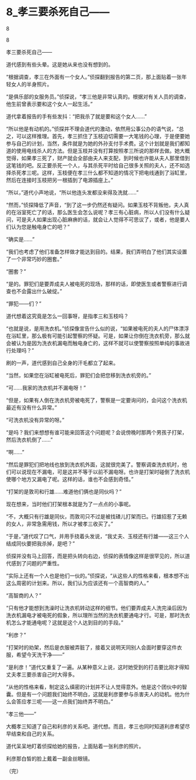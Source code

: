 # 8_孝三要杀死自己——

8

8

孝三要杀死自己——

道代感到有些头晕。这是她从来也没有想到的。

“根据调查，孝三在外面有一个女人。”侦探翻到报告的第二页，那上面贴着一张年轻女人的半身照片。

“是俱乐部的女服务员。”侦探说，“孝三他是非常认真的。根据对有关人员的调查，他生前曾表示要和这个女人一起生活。”

道代拿着报告的手有些发抖：“把我杀了就是要和这个女人……”

“所以他是有动机的。”侦探并不理会道代的激动，依然用公事公办的语气说，“总之，可以这样推理。首先，孝三抓住了玉枝迫切需要一大笔钱的心理，于是便要她参与自己的计划，当然，条件就是为她的外孙支付手术费。这个计划就是我们都知道的使用电线杀人的方法。但是玉枝并没有打算按照孝三所说的那样去做。她大概觉得，如果孝三死了，财产就会全部由夫人来支配，到时候也许能从夫人那里借到这笔钱的吧。反正要杀死一个人，与其杀死平时给自己很多关照的夫人，还不如选择杀死孝三呢。这样，玉枝便在孝三什么都不知道的情况下把电线通到了浴缸里，然后在连接时玉枝把另一根插到了电源插座上。”

“所以，”道代小声地说，“所以他连头发都没来得及洗就……”

“然而，”侦探降低了声音，“到了这一步仍然还有疑问。如果玉枝不背叛他，夫人真的在浴室死亡了的话，那么医生会怎么说呢？孝三有心脏病，所以人们没有什么疑问，可是夫人如果出现心脏麻痹的话，就会让人觉得不可思议了，或者，他是要人们认为您是触电身亡的吧？”

“确实是……”

“我们也考虑了他们准备怎样做才能达到目的。结果，我们弄明白了他们其实设置了一个非常巧妙的圈套。”

“圈套？”

“是的。罪犯们是要弄成夫人被电死的现场，那样的话，即使医生或者警察进行调查也不会露出什么破绽。”

“罪犯——们？”

道代想着这究竟是怎么一回事呀，是指孝三和玉枝吗？

“也就是说，是用洗衣机。”侦探像宣告什么似的说，“如果被电死的夫人的尸体漂浮在浴缸里，那么极有可能引起警察的怀疑。可是，如果让你倒在洗衣机旁，那么就会被认为是因为洗衣机漏电而触电身亡的，这样不就可以使警察按照单纯的事故进行处理吗？”

刷的一声，道代感到自己全身的汗毛都立了起来。

“当然，如果您在浴缸被电死后，罪犯们会把您移到洗衣机旁的。”

“可……我家的洗衣机并不漏电呀！”

“但是，如果有人倒在洗衣机旁被电死了，警察是一定要询问的，会问这个洗衣机最近有没有什么异常。”

“可洗衣机没有异常的呀。”

“是吗？我们来想想有谁可能来回答这个问题呢？会说傍晚时那两个男孩子打架，然后洗衣机倒了……”

“啊……”

“然后是罪犯们把地线也放到洗衣机外面，这就很完美了。警察调查洗衣机时，他们可以说现在不漏电，可是这并不等于以前不漏电呀。也许是打架时碰倒了洗衣机使哪个地方又漏电了呢。这样的话，谁也不会感到奇怪。”

“打架的是敦司和行雄……难道他们俩也是同伙吗？”

现在想来，当时他们打架根本就是为了一点点的小事呢。

“不，大概只有行雄是同伙，而敦司只不过是被找碴儿打架而已。行雄招惹了无赖的女人，非常急需用钱，所以才被孝三收买了。”

“于是，”道代叹了口气，并用手挠着头发说，“我丈夫、玉枝还有行雄——这三个人结成同伙要把我杀掉，是吧？”

侦探并没有马上回答，而是把头转向右边，侦探的表情像这样是很罕见的，所以道代感到了问题的严重性。

“实际上还有一个人也是他们一伙的。”侦探说，“从这些人的性格来看，根本想不出这么周密的计划来。所以，我们认为应该还有一个高智商的人。”

“高智商的人？”

“只有他才能想到洗澡时让洗衣机转动这样的细节。他们要弄成夫人洗完澡后因为洗衣机漏电才被电死的假象，所以理所当然的洗衣机要通电才行。可是，那时洗衣机怎么才能通电呢？这就是这个人达到目的的手段。”

“利彦？”

“打架时的劝架，然后是衣服被弄脏了，接着又说明天同别人会面时要穿这件衣服，希望今天洗干净——”

“是利彦！”道代又重复了一遍。从某种意义上说，这时她受到的打击要比刚才得知丈夫孝三要杀害自己时大得多。

“从他的性格来看，制定这么缜密的计划并不让人觉得意外。他是这个团伙中的智囊。但是有一个问题我们始终不明白，这就是利彦要参与杀害夫人的动机。他为什么会答应孝三呢——这一点我们始终弄不明白。”

“孝三他——”

大概孝三知道了自己和利彦的关系吧。道代想。而且，孝三也同时知道利彦希望尽早结束和自己的关系。

道代呆呆地盯着侦探给她的报告，上面贴着一张利彦的照片。

利彦那白皙的脸上戴着一副金丝眼镜。

（完）